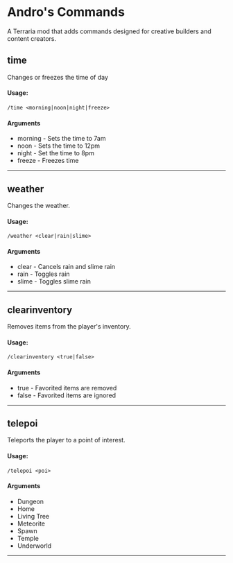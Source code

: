 # Andro's Commands
A Terraria mod that adds commands designed for creative builders and content creators.



## time
Changes or freezes the time of day

#### Usage:
```
/time <morning|noon|night|freeze>
```
#### Arguments
- morning - Sets the time to 7am
- noon - Sets the time to 12pm
- night - Set the time to 8pm
- freeze - Freezes time
---

## weather
Changes the weather.

#### Usage:
```
/weather <clear|rain|slime>
```
#### Arguments
- clear - Cancels rain and slime rain
- rain - Toggles rain
- slime - Toggles slime rain
---

## clearinventory
Removes items from the player's inventory.

#### Usage:
```
/clearinventory <true|false>
```
#### Arguments
- true - Favorited items are removed
- false - Favorited items are ignored
---

## telepoi
Teleports the player to a point of interest.

#### Usage:
```
/telepoi <poi>
```
#### Arguments
- Dungeon
- Home
- Living Tree
- Meteorite
- Spawn
- Temple
- Underworld
---